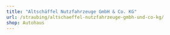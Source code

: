 ```yaml
---
title: "Altschäffel Nutzfahrzeuge GmbH & Co. KG"
url: /straubing/altschaeffel-nutzfahrzeuge-gmbh-und-co-kg/
shop: Autohaus
---
```

